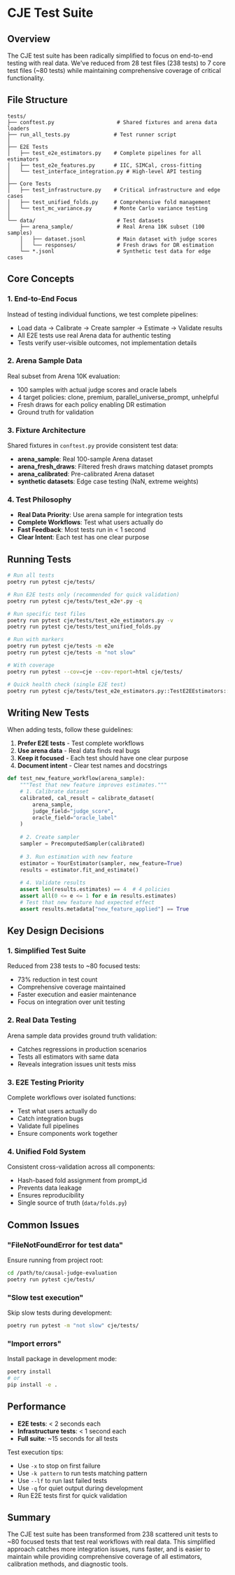 # CJE Test Suite

## Overview

The CJE test suite has been radically simplified to focus on end-to-end testing with real data. We've reduced from 28 test files (238 tests) to 7 core test files (~80 tests) while maintaining comprehensive coverage of critical functionality.

## File Structure

```
tests/
├── conftest.py                    # Shared fixtures and arena data loaders
├── run_all_tests.py              # Test runner script
│
├── E2E Tests                    
│   ├── test_e2e_estimators.py    # Complete pipelines for all estimators
│   ├── test_e2e_features.py      # IIC, SIMCal, cross-fitting
│   └── test_interface_integration.py # High-level API testing
│
├── Core Tests
│   ├── test_infrastructure.py    # Critical infrastructure and edge cases
│   ├── test_unified_folds.py     # Comprehensive fold management
│   └── test_mc_variance.py       # Monte Carlo variance testing
│
└── data/                          # Test datasets
    ├── arena_sample/              # Real Arena 10K subset (100 samples)
    │   ├── dataset.jsonl          # Main dataset with judge scores
    │   └── responses/             # Fresh draws for DR estimation
    └── *.jsonl                    # Synthetic test data for edge cases
```

## Core Concepts

### 1. End-to-End Focus
Instead of testing individual functions, we test complete pipelines:
- Load data → Calibrate → Create sampler → Estimate → Validate results
- All E2E tests use real Arena data for authentic testing
- Tests verify user-visible outcomes, not implementation details

### 2. Arena Sample Data
Real subset from Arena 10K evaluation:
- 100 samples with actual judge scores and oracle labels
- 4 target policies: clone, premium, parallel_universe_prompt, unhelpful
- Fresh draws for each policy enabling DR estimation
- Ground truth for validation

### 3. Fixture Architecture
Shared fixtures in `conftest.py` provide consistent test data:
- **arena_sample**: Real 100-sample Arena dataset
- **arena_fresh_draws**: Filtered fresh draws matching dataset prompts
- **arena_calibrated**: Pre-calibrated Arena dataset
- **synthetic datasets**: Edge case testing (NaN, extreme weights)

### 4. Test Philosophy
- **Real Data Priority**: Use arena sample for integration tests
- **Complete Workflows**: Test what users actually do
- **Fast Feedback**: Most tests run in < 1 second
- **Clear Intent**: Each test has one clear purpose

## Running Tests

```bash
# Run all tests
poetry run pytest cje/tests/

# Run E2E tests only (recommended for quick validation)
poetry run pytest cje/tests/test_e2e*.py -q

# Run specific test files
poetry run pytest cje/tests/test_e2e_estimators.py -v
poetry run pytest cje/tests/test_unified_folds.py

# Run with markers
poetry run pytest cje/tests -m e2e
poetry run pytest cje/tests -m "not slow"

# With coverage
poetry run pytest --cov=cje --cov-report=html cje/tests/

# Quick health check (single E2E test)
poetry run pytest cje/tests/test_e2e_estimators.py::TestE2EEstimators::test_calibrated_ips_pipeline -v
```

## Writing New Tests

When adding tests, follow these guidelines:

1. **Prefer E2E tests** - Test complete workflows
2. **Use arena data** - Real data finds real bugs
3. **Keep it focused** - Each test should have one clear purpose
4. **Document intent** - Clear test names and docstrings

```python
def test_new_feature_workflow(arena_sample):
    """Test that new feature improves estimates."""
    # 1. Calibrate dataset
    calibrated, cal_result = calibrate_dataset(
        arena_sample,
        judge_field="judge_score",
        oracle_field="oracle_label"
    )
    
    # 2. Create sampler
    sampler = PrecomputedSampler(calibrated)
    
    # 3. Run estimation with new feature
    estimator = YourEstimator(sampler, new_feature=True)
    results = estimator.fit_and_estimate()
    
    # 4. Validate results
    assert len(results.estimates) == 4  # 4 policies
    assert all(0 <= e <= 1 for e in results.estimates)
    # Test that new feature had expected effect
    assert results.metadata["new_feature_applied"] == True
```

## Key Design Decisions

### 1. **Simplified Test Suite**
Reduced from 238 tests to ~80 focused tests:
- 73% reduction in test count
- Comprehensive coverage maintained
- Faster execution and easier maintenance
- Focus on integration over unit testing

### 2. **Real Data Testing**
Arena sample data provides ground truth validation:
- Catches regressions in production scenarios
- Tests all estimators with same data
- Reveals integration issues unit tests miss

### 3. **E2E Testing Priority**
Complete workflows over isolated functions:
- Test what users actually do
- Catch integration bugs
- Validate full pipelines
- Ensure components work together

### 4. **Unified Fold System**
Consistent cross-validation across all components:
- Hash-based fold assignment from prompt_id
- Prevents data leakage
- Ensures reproducibility
- Single source of truth (`data/folds.py`)

## Common Issues

### "FileNotFoundError for test data"
Ensure running from project root:
```bash
cd /path/to/causal-judge-evaluation
poetry run pytest cje/tests/
```

### "Slow test execution"
Skip slow tests during development:
```bash
poetry run pytest -m "not slow" cje/tests/
```

### "Import errors"
Install package in development mode:
```bash
poetry install
# or
pip install -e .
```

## Performance

- **E2E tests**: < 2 seconds each
- **Infrastructure tests**: < 1 second each
- **Full suite**: ~15 seconds for all tests

Test execution tips:
- Use `-x` to stop on first failure
- Use `-k pattern` to run tests matching pattern
- Use `--lf` to run last failed tests
- Use `-q` for quiet output during development
- Run E2E tests first for quick validation

## Summary

The CJE test suite has been transformed from 238 scattered unit tests to ~80 focused tests that test real workflows with real data. This simplified approach catches more integration issues, runs faster, and is easier to maintain while providing comprehensive coverage of all estimators, calibration methods, and diagnostic tools.
